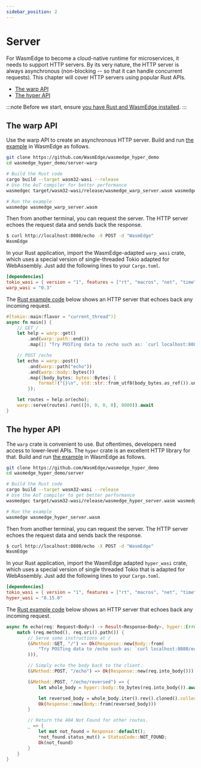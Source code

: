```yaml
---
sidebar_position: 2
---
```


# Server

For WasmEdge to become a cloud-native runtime for microservices, it needs to support HTTP servers. By its very nature, the HTTP server is always asynchronous (non-blocking -- so that it can handle concurrent requests). This chapter will cover HTTP servers using popular Rust APIs.

- [The warp API](#the-warp-api)
- [The hyper API](#the-hyper-api)

<!-- prettier-ignore -->
:::note
Before we start, ensure [you have Rust and WasmEdge installed](../setup.md).
:::

## The warp API

Use the warp API to create an asynchronous HTTP server. Build and run [the example](https://github.com/WasmEdge/wasmedge_hyper_demo/blob/main/server-warp/) in WasmEdge as follows.

```bash
git clone https://github.com/WasmEdge/wasmedge_hyper_demo
cd wasmedge_hyper_demo/server-warp

# Build the Rust code
cargo build --target wasm32-wasi --release
# Use the AoT compiler for better performance
wasmedgec target/wasm32-wasi/release/wasmedge_warp_server.wasm wasmedge_warp_server.wasm

# Run the example
wasmedge wasmedge_warp_server.wasm
```

Then from another terminal, you can request the server. The HTTP server echoes the request data and sends back the response.

```bash
$ curl http://localhost:8080/echo -X POST -d "WasmEdge"
WasmEdge
```

In your Rust application, import the WasmEdge-adapted `warp_wasi` crate, which uses a special version of single-threaded Tokio adapted for WebAssembly. Just add the following lines to your `Cargo.toml`.

```toml
[dependencies]
tokio_wasi = { version = "1", features = ["rt", "macros", "net", "time", "io-util"]}
warp_wasi = "0.3"
```

The [Rust example code](https://github.com/WasmEdge/wasmedge_hyper_demo/blob/main/server-warp/src/main.rs) below shows an HTTP server that echoes back any incoming request.

```rust
#[tokio::main(flavor = "current_thread")]
async fn main() {
    // GET /
    let help = warp::get()
        .and(warp::path::end())
        .map(|| "Try POSTing data to /echo such as: `curl localhost:8080/echo -XPOST -d 'hello world'`\n");

    // POST /echo
    let echo = warp::post()
        .and(warp::path("echo"))
        .and(warp::body::bytes())
        .map(|body_bytes: bytes::Bytes| {
            format!("{}\n", std::str::from_utf8(body_bytes.as_ref()).unwrap())
        });

    let routes = help.or(echo);
    warp::serve(routes).run(([0, 0, 0, 0], 8080)).await
}
```

## The hyper API

The `warp` crate is convenient to use. But oftentimes, developers need access to lower-level APIs. The `hyper` crate is an excellent HTTP library for that. Build and run [the example](https://github.com/WasmEdge/wasmedge_hyper_demo/blob/main/server/) in WasmEdge as follows.

```bash
git clone https://github.com/WasmEdge/wasmedge_hyper_demo
cd wasmedge_hyper_demo/server

# Build the Rust code
cargo build --target wasm32-wasi --release
# Use the AoT compiler to get better performance
wasmedgec target/wasm32-wasi/release/wasmedge_hyper_server.wasm wasmedge_hyper_server.wasm

# Run the example
wasmedge wasmedge_hyper_server.wasm
```

Then from another terminal, you can request the server. The HTTP server echoes the request data and sends back the response.

```bash
$ curl http://localhost:8080/echo -X POST -d "WasmEdge"
WasmEdge
```

In your Rust application, import the WasmEdge adapted `hyper_wasi` crate, which uses a special version of single threaded Tokio that is adapted for WebAssembly. Just add the following lines to your `Cargo.toml`.

```toml
[dependencies]
tokio_wasi = { version = "1", features = ["rt", "macros", "net", "time", "io-util"]}
hyper_wasi = "0.15.0"
```

The [Rust example code](https://github.com/WasmEdge/wasmedge_hyper_demo/blob/main/server/src/main.rs) below shows an HTTP server that echoes back any incoming request.

```rust
async fn echo(req: Request<Body>) -> Result<Response<Body>, hyper::Error> {
    match (req.method(), req.uri().path()) {
        // Serve some instructions at /
        (&Method::GET, "/") => Ok(Response::new(Body::from(
            "Try POSTing data to /echo such as: `curl localhost:8080/echo -XPOST -d 'hello world'`",
        ))),

        // Simply echo the body back to the client.
        (&Method::POST, "/echo") => Ok(Response::new(req.into_body())),

        (&Method::POST, "/echo/reversed") => {
            let whole_body = hyper::body::to_bytes(req.into_body()).await?;

            let reversed_body = whole_body.iter().rev().cloned().collect::<Vec<u8>>();
            Ok(Response::new(Body::from(reversed_body)))
        }

        // Return the 404 Not Found for other routes.
        _ => {
            let mut not_found = Response::default();
            *not_found.status_mut() = StatusCode::NOT_FOUND;
            Ok(not_found)
        }
    }
}
```
